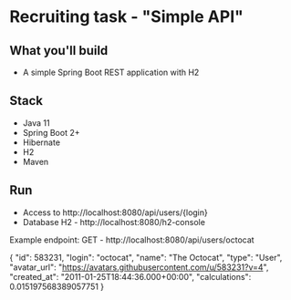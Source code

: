 # Recruiting task - "Simple API"

## What you'll build
- A simple Spring Boot REST application with H2

## Stack
- Java 11
- Spring Boot 2+
- Hibernate
- H2
- Maven

## Run
- Access to http://localhost:8080/api/users/{login}
- Database H2 - http://localhost:8080/h2-console



Example endpoint:
GET - http://localhost:8080/api/users/octocat

{
"id": 583231,
"login": "octocat",
"name": "The Octocat",
"type": "User",
"avatar_url": "https://avatars.githubusercontent.com/u/583231?v=4",
"created_at": "2011-01-25T18:44:36.000+00:00",
"calculations": 0.015197568389057751
}
